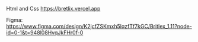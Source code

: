 Html and Css
https://bretlix.vercel.app

Figma: 
https://www.figma.com/design/K2jcfZSKmxh5lqzfTf7kGC/Britlex_1.11?node-id=0-1&t=948l08HvqJkFHr0f-0
